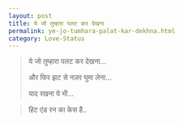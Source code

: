 ```yaml
---
layout: post
title: ये जो तुम्हारा पलट कर देखना
permalink: ye-jo-tumhara-palat-kar-dekhna.html
category: Love-Status
---
```

> ये जो तुम्हारा पलट कर देखना...
> 
> और फिर झट से नज़र घुमा लेना...
>          
> याद रखना ये भी...

> हिट एंड रन का केस है..
